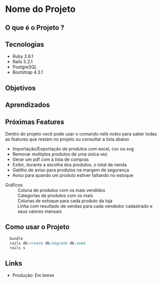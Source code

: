 # Nome do Projeto

## O que é o Projeto ?

## Tecnologias

* Ruby 2.6.1
* Rails 5.2.1
* PostgreSQL
* Bootstrap 4.3.1

## Objetivos

## Aprendizados

## Próximas Features

Dentro do projeto você pode usar o comando *rails notes* para saber todas as features que restam no projeto ou consultar a lista abaixo

* Importação/Exportação de produtos com excel, csv ou svg
* Removar multiplos produtos de uma única vez
* Gerar um pdf com a lista de compras
* Exibir, durante a escolha dos produtos, o total da venda
* Gatilho de aviso para produtos na margem de segurança
* Aviso para quando um produto estiver faltando no estoque
<dl>
  <dt>Gráficos</dt>
  <dd>Coluna de produtos com os mais vendidos</dd>
  <dd>Categorias de produtos com os mais</dd>
  <dd>Colunas de estoque para cada produto da loja</dd>
  <dd>Linha com resultado de vendas para cada vendedor cadastrado e seus valores mensais</dd>
</dl>

## Como usar o Projeto
~~~ruby
  bundle
  rails db:create db:migrate db:seed
  rails s
~~~

## Links
* Produção: Em breve